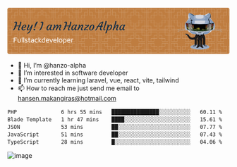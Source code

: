 ![Header](./github-header-image.png)

- 👋 Hi, I’m @hanzo-alpha
- 👀 I’m interested in software developer
- 🌱 I’m currently learning laravel, vue, react, vite, tailwind
- 📫 How to reach me just send me email to hansen.makangiras@hotmail.com 

<!---
hanzo-alpha/hanzo-alpha is a ✨ special ✨ repository because its `README.md` (this file) appears on your GitHub profile.
You can click the Preview link to take a look at your changes.
--->

<!--START_SECTION:waka-->

```txt
PHP              6 hrs 55 mins   ███████████████░░░░░░░░░░   60.11 %
Blade Template   1 hr 47 mins    ████░░░░░░░░░░░░░░░░░░░░░   15.61 %
JSON             53 mins         ██░░░░░░░░░░░░░░░░░░░░░░░   07.77 %
JavaScript       51 mins         ██░░░░░░░░░░░░░░░░░░░░░░░   07.43 %
TypeScript       28 mins         █░░░░░░░░░░░░░░░░░░░░░░░░   04.06 %
```

<!--END_SECTION:waka-->

![image](https://github.com/hanzo-alpha/hanzo-alpha/assets/111342797/c4bd2977-6123-4017-8652-6e166259b484)

